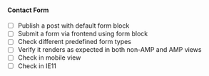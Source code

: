 #### Contact Form

- [ ] Publish a post with default form block
- [ ] Submit a form via frontend using form block
- [ ] Check different predefined form types
- [ ] Verify it renders as expected in both non-AMP and AMP views
- [ ] Check in mobile view
- [ ] Check in IE11
